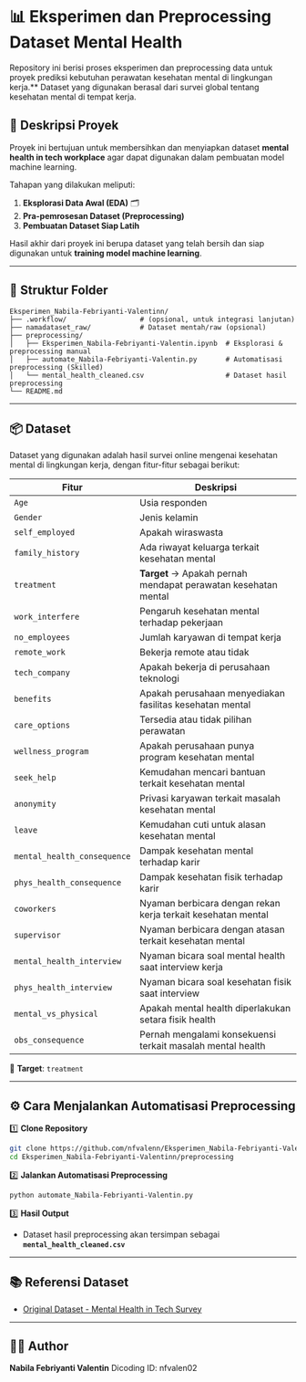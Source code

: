 # 📊 Eksperimen dan Preprocessing Dataset Mental Health

Repository ini berisi proses eksperimen dan preprocessing data untuk proyek prediksi kebutuhan perawatan kesehatan mental di lingkungan kerja.** Dataset yang digunakan berasal dari survei global tentang kesehatan mental di tempat kerja.

## 📌 Deskripsi Proyek

Proyek ini bertujuan untuk membersihkan dan menyiapkan dataset **mental health in tech workplace** agar dapat digunakan dalam pembuatan model machine learning.

Tahapan yang dilakukan meliputi:

1. **Eksplorasi Data Awal (EDA)** 🗂️
2. **Pra-pemrosesan Dataset (Preprocessing)**
3. **Pembuatan Dataset Siap Latih**

Hasil akhir dari proyek ini berupa dataset yang telah bersih dan siap digunakan untuk **training model machine learning**.

---

## 📁 Struktur Folder

```
Eksperimen_Nabila-Febriyanti-Valentinn/
├── .workflow/                  # (opsional, untuk integrasi lanjutan)
├── namadataset_raw/            # Dataset mentah/raw (opsional)
├── preprocessing/
│   ├── Eksperimen_Nabila-Febriyanti-Valentin.ipynb  # Eksplorasi & preprocessing manual
│   ├── automate_Nabila-Febriyanti-Valentin.py       # Automatisasi preprocessing (Skilled)
│   └── mental_health_cleaned.csv                    # Dataset hasil preprocessing
└── README.md
```

---

## 📦 Dataset

Dataset yang digunakan adalah hasil survei online mengenai kesehatan mental di lingkungan kerja, dengan fitur-fitur sebagai berikut:

| Fitur                       | Deskripsi                                                      |
| --------------------------- | -------------------------------------------------------------- |
| `Age`                       | Usia responden                                                 |
| `Gender`                    | Jenis kelamin                                                  |
| `self_employed`             | Apakah wiraswasta                                              |
| `family_history`            | Ada riwayat keluarga terkait kesehatan mental                  |
| `treatment`                 | **Target** → Apakah pernah mendapat perawatan kesehatan mental |
| `work_interfere`            | Pengaruh kesehatan mental terhadap pekerjaan                   |
| `no_employees`              | Jumlah karyawan di tempat kerja                                |
| `remote_work`               | Bekerja remote atau tidak                                      |
| `tech_company`              | Apakah bekerja di perusahaan teknologi                         |
| `benefits`                  | Apakah perusahaan menyediakan fasilitas kesehatan mental       |
| `care_options`              | Tersedia atau tidak pilihan perawatan                          |
| `wellness_program`          | Apakah perusahaan punya program kesehatan mental               |
| `seek_help`                 | Kemudahan mencari bantuan terkait kesehatan mental             |
| `anonymity`                 | Privasi karyawan terkait masalah kesehatan mental              |
| `leave`                     | Kemudahan cuti untuk alasan kesehatan mental                   |
| `mental_health_consequence` | Dampak kesehatan mental terhadap karir                         |
| `phys_health_consequence`   | Dampak kesehatan fisik terhadap karir                          |
| `coworkers`                 | Nyaman berbicara dengan rekan kerja terkait kesehatan mental   |
| `supervisor`                | Nyaman berbicara dengan atasan terkait kesehatan mental        |
| `mental_health_interview`   | Nyaman bicara soal mental health saat interview kerja          |
| `phys_health_interview`     | Nyaman bicara soal kesehatan fisik saat interview              |
| `mental_vs_physical`        | Apakah mental health diperlakukan setara fisik health          |
| `obs_consequence`           | Pernah mengalami konsekuensi terkait masalah mental health     |

📌 **Target**: `treatment`

---

## ⚙️ Cara Menjalankan Automatisasi Preprocessing

1️⃣ **Clone Repository**

```bash
git clone https://github.com/nfvalenn/Eksperimen_Nabila-Febriyanti-Valentinn.git
cd Eksperimen_Nabila-Febriyanti-Valentinn/preprocessing
```

2️⃣ **Jalankan Automatisasi Preprocessing**

```bash
python automate_Nabila-Febriyanti-Valentin.py
```

3️⃣ **Hasil Output**

* Dataset hasil preprocessing akan tersimpan sebagai **`mental_health_cleaned.csv`**

---

## 📚 Referensi Dataset

* [Original Dataset - Mental Health in Tech Survey](https://www.kaggle.com/osmi/mental-health-in-tech-survey)

---

## 👩‍💻 Author

**Nabila Febriyanti Valentin**
Dicoding ID: nfvalen02
